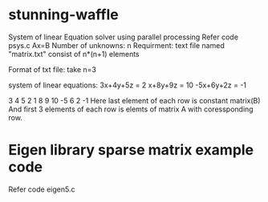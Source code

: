 # stunning-waffle
System of linear Equation solver using parallel processing
Refer code psys.c
Ax=B
Number of unknowns: n
Requirment: text file named "matrix.txt" consist of n*(n+1) elements

Format of txt file:
take n=3

system of linear equations:
3x+4y+5z = 2
x+8y+9z = 10
-5x+6y+2z = -1

3 4 5 2
1 8 9 10
-5 6 2 -1
Here last element of each row is constant matrix(B)
And first 3 elements of each row is elemts of matrix A with coressponding row.

# Eigen library sparse matrix example code 
Refer code eigen5.c

